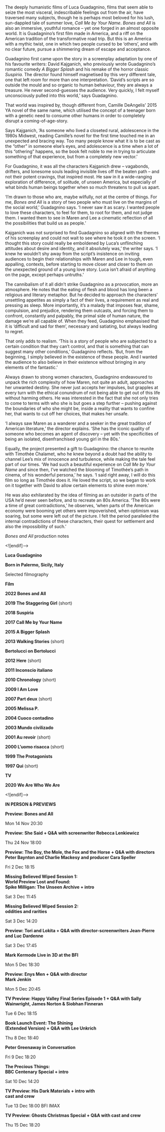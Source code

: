 

The deeply humanistic films of Luca Guadagnino, films that seem able to seize the most visceral, indescribable feelings out from the air, have traversed many subjects, though he is perhaps most beloved for his lush, sun-dappled tale of summer love, _Call Me by Your Name_. _Bones and All_ is also an immersive, youthful romance – yet one forged in an almost opposite world. It is Guadagnino’s first film made in America, and a riff on the American tradition of the transformative road trip. But this is an America with a mythic twist, one in which two people cursed to be ‘others’, and with no clear future, pursue a shimmering dream of escape and acceptance.

Guadagnino first came upon the story in a screenplay adaptation by one of his favourite writers: David Kajganich, who previously wrote Guadagnino’s romantic comedy _A Bigger Splash_ and his remake of the horror classic _Suspiria._ The director found himself magnetised by this very different tale, one that left room for more than one interpretation. ‘David’s scripts are so outside the mould and so organic to human behaviour, they are always a treasure. He never second-guesses the audience. Very quickly, I felt myself unconsciously pulled into this world,’ says Guadagnino.

That world was inspired by, though different from, Camille DeAngelis’ 2015 YA novel of the same name, which utilised the concept of a teenager born with a genetic need to consume other humans in order to completely disrupt a coming-of-age-story.

Says Kajganich, ‘As someone who lived a closeted rural, adolescence in the 1980s Midwest, reading Camille’s novel for the first time touched me in an unexpected and bracing way. Too many people know what it is to be cast as the “other” in someone else’s eyes, and adolescence is a time when a lot of this “othering” happens, so the book felt noble to me in trying to articulate something of that experience, but from a completely new vector.’

For Guadagnino, it was all the characters Kajganich drew – vagabonds, drifters, and lonesome souls leading invisible lives off the beaten path – and not their potent cravings, that inspired most. He saw in it a wide-ranging exploration of difference, of solitude, of unseen America, but especially of what binds human beings together when so much threatens to pull us apart.

‘I’m drawn to those who are, maybe wilfully, not at the centre of things. For me, _Bones and All_ is a story of two people who must live on the margins of the social world,’ Guadagnino says. ‘I never saw it as scary. I wanted people to love these characters, to feel for them, to root for them, and not judge them. I wanted them to see in Maren and Lee a cinematic reflection of all the possibilities that build us as people.’

Kajganich was not surprised to find Guadagnino so aligned with the themes of his screenplay and could not wait to see where he took it on the screen. ‘I thought this story could really be emboldened by Luca’s unflinching attitudes about desire and identity, and it absolutely was,’ the writer says. ‘I knew he wouldn’t shy away from the script’s insistence on inviting audiences to begin their relationships with Maren and Lee in tough, even appalling, contexts, before starting to move closer and closer to them on the unexpected ground of a young love story. Luca isn’t afraid of anything on the page, except perhaps untruths.’

The cannibalism of it all didn’t strike Guadagnino as a provocation, more an atmosphere. He notes that the eating of flesh and blood has long been a religious and literary metaphor. But he decided to approach the characters’ unsettling appetites as simply a fact of their lives, a requirement as real and pressing as sleep. More importantly, it’s a malady that imposes fear, shame, compulsion, and prejudice, rendering them outcasts, and forcing them to confront, constantly and palpably, the primal side of human nature, the damage we’re all capable of. When they feed, Guadagnino emphasised that it is ‘difficult and sad for them’, necessary and satiating, but always leading to regret.

That only adds to realism. ‘This is a story of people who are subjected to a certain condition that they can’t control, and that is something that can suggest many other conditions,’ Guadagnino reflects. ‘But, from the beginning, I simply believed in the existence of these people. And I wanted the audience to also believe in their existence without bringing in any elements of the fantastic.’

Always drawn to strong women characters, Guadagnino endeavoured to unpack the rich complexity of how Maren, not quite an adult, approaches her unwanted destiny. She never just accepts her impulses, but grapples at every turn with the ethical conundrum of not being able to get out of this life without harming others. He was interested in the fact that she not only tries to come to terms with who she is but goes a step further – pushing against the boundaries of who she might be, inside a reality that wants to confine her, that wants to cut off her choices, that makes her unsafe.

‘I always saw Maren as a wanderer and a seeker in the great tradition of American literature,’ the director explains. ‘She has the iconic quality of someone who becomes an agent of discovery – yet with the specificities of being an isolated, disenfranchised young girl in the 80s.’

Equally, the project presented a gift to Guadagnino: the chance to reunite with Timothée Chalamet, who he knew beyond a doubt had the ability to channel Lee’s mix of innocence and turbulence, while making the tale feel part of our times. ‘We had such a beautiful experience on _Call Me by Your Name_ and since then, I’ve watched the blooming of Timothée’s path in cinema, of his wonderful persona,’ he says. ‘I said right away, I will do this film so long as Timothée does it. He loved the script, so we began to work on it together with David to allow certain elements to shine even more.’

He was also exhilarated by the idea of filming as an outsider in parts of the USA he’d never seen before, and to recreate an 80s America. ‘The 80s were a time of great contradictions,’ he observes, ‘when parts of the American economy were booming yet others were impoverished, when optimism was soaring, but some were left out of the picture. I felt the period paralleled the internal contradictions of these characters, their quest for settlement and also the impossibility of such.’

_Bones and All_ production notes

<![endif]-->

**Luca Guadagnino**

**Born in Palermo, Sicily, Italy**

Selected filmography

**Film**

**2022  Bones and All**

**2019  The Staggering Girl** (short)

**2018  Suspiria**

**2017  Call Me by Your Name**

**2015  A Bigger Splash**

**2013  Walking Stories** (short)

**Bertolucci on Bertolucci**

**2012  Here** (short)

**2011  Inconscio italiano**

**2010  Chronology** (short)

**2009  I Am Love**

**2007  Part deux** (short)

**2005  Melissa P.**

**2004  Cuoco contadino**

**2003  Mundo civilizado**

**2001  Au revoir** (short)

**2000  L’uomo risacca** (short)

**1999  The Protagonists**

**1997  Qui** (short)

**TV**

**2020  We Are Who We Are**

<![endif]-->

**IN PERSON & PREVIEWS**

**Preview: Bones and All**

Mon 14 Nov 20:30

**Preview: She Said + Q&A with screenwriter Rebecca Lenkiewicz**

Thu 24 Nov 18:00

**Preview: The Boy, the Mole, the Fox and the Horse + Q&A with directors Peter Baynton and Charlie Mackesy and producer Cara Speller**

Fri 2 Dec 18:15

**Missing Believed Wiped Session 1:  
World Preview Lost and Found:  
Spike Milligan: The Unseen Archive + intro**

Sat 3 Dec 11:45

**Missing Believed Wiped Session 2:  
oddities and rarities**

Sat 3 Dec 14:20

**Preview: Tori and Lokita + Q&A with director-screenwriters Jean-Pierre and Luc Dardenne**

Sat 3 Dec 17:45

**Mark Kermode Live in 3D at the BFI**

Mon 5 Dec 18:30

**Preview: Enys Men + Q&A with director  
Mark Jenkin**

Mon 5 Dec 20:45

**TV Preview: Happy Valley Final Series Episode 1 + Q&A with Sally Wainwright, James Norton & Siobhan Finneran**

Tue 6 Dec 18:15

**Book Launch Event: The Shining  
(Extended Version) + Q&A with Lee Unkrich**

Thu 8 Dec 18:40

**Peter Greenaway in Conversation**

Fri 9 Dec 18:20

**The Precious Things:  
BBC Centenary Special + intro**

Sat 10 Dec 14:20

**TV Preview: His Dark Materials + intro with  
cast and crew**

Tue 13 Dec 18:00 BFI IMAX

**TV Preview: Ghosts Christmas Special + Q&A with cast and crew**

Thu 15 Dec 18:20
<!--stackedit_data:
eyJoaXN0b3J5IjpbMTQzNTE1OTkyM119
-->